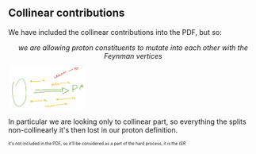 ## Collinear contributions

We have included the collinear contributions into the PDF, but so:

<p style="font-style: italic; text-align: center">
  we are allowing proton constituents to mutate into each other with the Feynman
  vertices
</p>

<img src="assets/collinear-proton.png" alt="collinear proton" style="height: 6em; margin: 0">

In particular we are looking only to collinear part, so everything the splits
non-collinearly it's then lost in our proton definition.

<p style="font-size: 0.6em; margin: 0">
  it's not included in the PDF, so it'll be considered as a part of the hard
  process, it is the <em>ISR</em>
</p>
